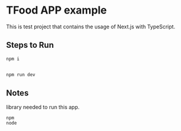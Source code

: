 # TFood APP example

This is test project that contains the usage of Next.js with TypeScript.


## Steps to Run 

```bash
npm i


npm run dev
```

## Notes

library needed to run this app.

```
npm
node
```
